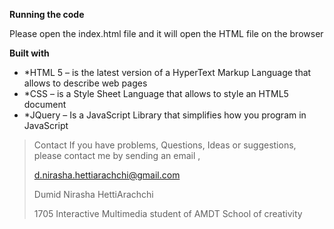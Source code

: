 
**Running the code** 

Please open the index.html file and it will open the HTML file on the browser 

**Built with**

 - *HTML 5 – is the latest version of a HyperText Markup Language that allows to describe web pages  
 -  *CSS – is a Style Sheet Language that
   allows to style an HTML5 document 
   - *JQuery – Is a JavaScript Library
   that simplifies how you program in JavaScript

> Contact If you have problems, Questions, Ideas or suggestions, please
> contact me by sending an email ,
> 
>d.nirasha.hettiarachchi@gmail.com 
>
> Dumid Nirasha HettiArachchi 
> 
>  1705 Interactive Multimedia student of
> AMDT School of creativity
